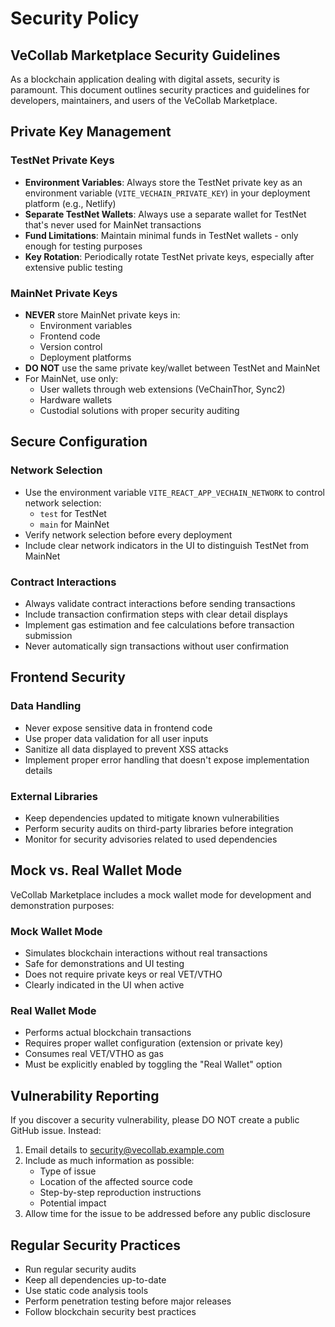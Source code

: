 # Security Policy

## VeCollab Marketplace Security Guidelines

As a blockchain application dealing with digital assets, security is paramount. This document outlines security practices and guidelines for developers, maintainers, and users of the VeCollab Marketplace.

## Private Key Management

### TestNet Private Keys

- **Environment Variables**: Always store the TestNet private key as an environment variable (`VITE_VECHAIN_PRIVATE_KEY`) in your deployment platform (e.g., Netlify)
- **Separate TestNet Wallets**: Always use a separate wallet for TestNet that's never used for MainNet transactions
- **Fund Limitations**: Maintain minimal funds in TestNet wallets - only enough for testing purposes
- **Key Rotation**: Periodically rotate TestNet private keys, especially after extensive public testing

### MainNet Private Keys

- **NEVER** store MainNet private keys in:
  - Environment variables
  - Frontend code
  - Version control
  - Deployment platforms
- **DO NOT** use the same private key/wallet between TestNet and MainNet
- For MainNet, use only:
  - User wallets through web extensions (VeChainThor, Sync2)
  - Hardware wallets
  - Custodial solutions with proper security auditing

## Secure Configuration

### Network Selection

- Use the environment variable `VITE_REACT_APP_VECHAIN_NETWORK` to control network selection:
  - `test` for TestNet
  - `main` for MainNet
- Verify network selection before every deployment
- Include clear network indicators in the UI to distinguish TestNet from MainNet

### Contract Interactions

- Always validate contract interactions before sending transactions
- Include transaction confirmation steps with clear detail displays
- Implement gas estimation and fee calculations before transaction submission
- Never automatically sign transactions without user confirmation

## Frontend Security

### Data Handling

- Never expose sensitive data in frontend code
- Use proper data validation for all user inputs
- Sanitize all data displayed to prevent XSS attacks
- Implement proper error handling that doesn't expose implementation details

### External Libraries

- Keep dependencies updated to mitigate known vulnerabilities
- Perform security audits on third-party libraries before integration
- Monitor for security advisories related to used dependencies

## Mock vs. Real Wallet Mode

VeCollab Marketplace includes a mock wallet mode for development and demonstration purposes:

### Mock Wallet Mode

- Simulates blockchain interactions without real transactions
- Safe for demonstrations and UI testing
- Does not require private keys or real VET/VTHO
- Clearly indicated in the UI when active

### Real Wallet Mode

- Performs actual blockchain transactions
- Requires proper wallet configuration (extension or private key)
- Consumes real VET/VTHO as gas
- Must be explicitly enabled by toggling the "Real Wallet" option

## Vulnerability Reporting

If you discover a security vulnerability, please DO NOT create a public GitHub issue. Instead:

1. Email details to [security@vecollab.example.com](mailto:security@vecollab.example.com)
2. Include as much information as possible:
   - Type of issue
   - Location of the affected source code
   - Step-by-step reproduction instructions
   - Potential impact
3. Allow time for the issue to be addressed before any public disclosure

## Regular Security Practices

- Run regular security audits
- Keep all dependencies up-to-date
- Use static code analysis tools
- Perform penetration testing before major releases
- Follow blockchain security best practices